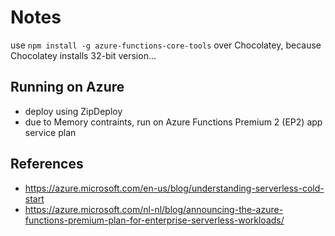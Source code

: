 # Notes

use `npm install -g azure-functions-core-tools` over Chocolatey, because Chocolatey installs 32-bit version...

## Running on Azure
- deploy using ZipDeploy
- due to Memory contraints, run on Azure Functions Premium 2 (EP2) app service plan

## References
- https://azure.microsoft.com/en-us/blog/understanding-serverless-cold-start
- https://azure.microsoft.com/nl-nl/blog/announcing-the-azure-functions-premium-plan-for-enterprise-serverless-workloads/